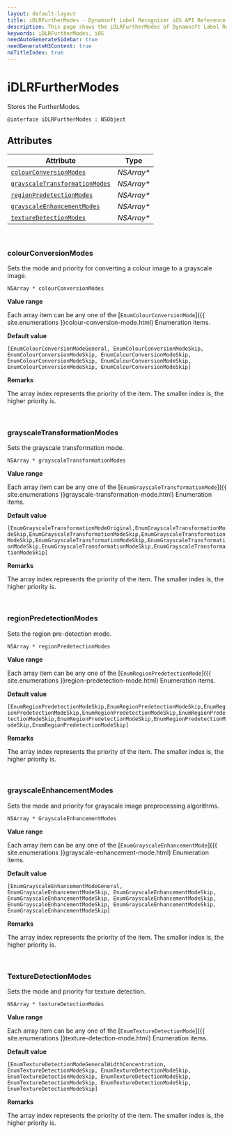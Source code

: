 ```yaml
---
layout: default-layout
title: iDLRFurtherModes - Dynamsoft Label Recognizer iOS API Reference
description: This page shows the iDLRFurtherModes of Dynamsoft Label Recognizer for iOS SDK.
keywords: iDLRFurtherModes, iOS
needAutoGenerateSidebar: true
needGenerateH3Content: true
noTitleIndex: true
---
```



# iDLRFurtherModes

Stores the FurtherModes.

```objc
@interface iDLRFurtherModes : NSObject 
```

## Attributes
  
| Attribute | Type |
|---------- | ---- |
| [`colourConversionModes`](#colourconversionmodes) | *NSArray\** |
| [`grayscaleTransformationModes`](#grayscaletransformationmodes) | *NSArray\** |
| [`regionPredetectionModes`](#regionpredetectionmodes) | *NSArray\** |
| [`grayscaleEnhancementModes`](#grayscaleenhancementmodes) | *NSArray\** | 
| [`textureDetectionModes`](#texturedetectionmodes) | *NSArray\** |

&nbsp;

### colourConversionModes

Sets the mode and priority for converting a colour image to a grayscale image.

```objc
NSArray * colourConversionModes
```

**Value range**

Each array item can be any one of the [`EnumColourConversionMode`]({{ site.enumerations }}colour-conversion-mode.html) Enumeration items.

**Default value**

`[EnumColourConversionModeGeneral, EnumColourConversionModeSkip, EnumColourConversionModeSkip, EnumColourConversionModeSkip, EnumColourConversionModeSkip, EnumColourConversionModeSkip, EnumColourConversionModeSkip, EnumColourConversionModeSkip]`  

**Remarks**

The array index represents the priority of the item. The smaller index is, the higher priority is.  

&nbsp;

### grayscaleTransformationModes

Sets the grayscale transformation mode.

```objc
NSArray * grayscaleTransformationModes
```

**Value range**

Each array item can be any one of the [`EnumGrayscaleTransformationMode`]({{ site.enumerations }}grayscale-transformation-mode.html) Enumeration items.

**Default value**

`[EnumGrayscaleTransformationModeOriginal,EnumGrayscaleTransformationModeSkip,EnumGrayscaleTransformationModeSkip,EnumGrayscaleTransformationModeSkip,EnumGrayscaleTransformationModeSkip,EnumGrayscaleTransformationModeSkip,EnumGrayscaleTransformationModeSkip,EnumGrayscaleTransformationModeSkip]`

**Remarks**

The array index represents the priority of the item. The smaller index is, the higher priority is.

&nbsp;

### regionPredetectionModes

Sets the region pre-detection mode.

```objc
NSArray * regionPredetectionModes
```

**Value range**

Each array item can be any one of the [`EnumRegionPredetectionMode`]({{ site.enumerations }}region-predetection-mode.html) Enumeration items.

**Default value**

`[EnumRegionPredetectionModeSkip,EnumRegionPredetectionModeSkip,EnumRegionPredetectionModeSkip,EnumRegionPredetectionModeSkip,EnumRegionPredetectionModeSkip,EnumRegionPredetectionModeSkip,EnumRegionPredetectionModeSkip,EnumRegionPredetectionModeSkip]`

**Remarks**

The array index represents the priority of the item. The smaller index is, the higher priority is.

&nbsp;

### grayscaleEnhancementModes

Sets the mode and priority for grayscale image preprocessing algorithms.

```objc
NSArray * GrayscaleEnhancementModes
```

**Value range**

Each array item can be any one of the [`EnumGrayscaleEnhancementMode`]({{ site.enumerations }}grayscale-enhancement-mode.html) Enumeration items.  

**Default value**

`[EnumGrayscaleEnhancementModeGeneral, EnumGrayscaleEnhancementModeSkip, EnumGrayscaleEnhancementModeSkip, EnumGrayscaleEnhancementModeSkip, EnumGrayscaleEnhancementModeSkip, EnumGrayscaleEnhancementModeSkip, EnumGrayscaleEnhancementModeSkip, EnumGrayscaleEnhancementModeSkip]`  

**Remarks**

The array index represents the priority of the item. The smaller index is, the higher priority is.

&nbsp;

### TextureDetectionModes

Sets the mode and priority for texture detection.

```objc
NSArray * textureDetectionModes
```

**Value range**

Each array item can be any one of the [`EnumTextureDetectionMode`]({{ site.enumerations }}texture-detection-mode.html) Enumeration items.  

**Default value**

`[EnumTextureDetectionModeGeneralWidthConcentration, EnumTextureDetectionModeSkip, EnumTextureDetectionModeSkip, EnumTextureDetectionModeSkip, EnumTextureDetectionModeSkip, EnumTextureDetectionModeSkip, EnumTextureDetectionModeSkip, EnumTextureDetectionModeSkip]`

**Remarks**

The array index represents the priority of the item. The smaller index is, the higher priority is.
